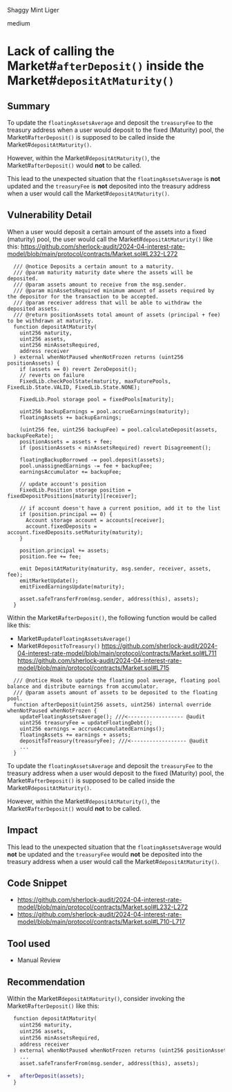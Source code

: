 Shaggy Mint Liger

medium

# Lack of calling the Market#`afterDeposit()` inside the Market#`depositAtMaturity()`

## Summary

To update the `floatingAssetsAverage` and deposit the `treasuryFee` to the treasury address when a user would deposit to the fixed (Maturity) pool, the Market#`afterDeposit()` is supposed to be called inside the Market#`depositAtMaturity()`. 

However, within the Market#`depositAtMaturity()`, the Market#`afterDeposit()` would **not** to be called. 

This lead to the unexpected situation that the `floatingAssetsAverage` is **not** updated and the `treasuryFee` is **not** deposited into the treasury address when a user would call the Market#`depositAtMaturity()`. 


## Vulnerability Detail

When a user would deposit a certain amount of the assets into a fixed (maturity) pool, the user would call the Market#`depositAtMaturity()` like this:
https://github.com/sherlock-audit/2024-04-interest-rate-model/blob/main/protocol/contracts/Market.sol#L232-L272
```solidity
  /// @notice Deposits a certain amount to a maturity.
  /// @param maturity maturity date where the assets will be deposited.
  /// @param assets amount to receive from the msg.sender.
  /// @param minAssetsRequired minimum amount of assets required by the depositor for the transaction to be accepted.
  /// @param receiver address that will be able to withdraw the deposited assets.
  /// @return positionAssets total amount of assets (principal + fee) to be withdrawn at maturity.
  function depositAtMaturity(
    uint256 maturity,
    uint256 assets,
    uint256 minAssetsRequired,
    address receiver
  ) external whenNotPaused whenNotFrozen returns (uint256 positionAssets) {
    if (assets == 0) revert ZeroDeposit();
    // reverts on failure
    FixedLib.checkPoolState(maturity, maxFuturePools, FixedLib.State.VALID, FixedLib.State.NONE);

    FixedLib.Pool storage pool = fixedPools[maturity];

    uint256 backupEarnings = pool.accrueEarnings(maturity);
    floatingAssets += backupEarnings;

    (uint256 fee, uint256 backupFee) = pool.calculateDeposit(assets, backupFeeRate);
    positionAssets = assets + fee;
    if (positionAssets < minAssetsRequired) revert Disagreement();

    floatingBackupBorrowed -= pool.deposit(assets); 
    pool.unassignedEarnings -= fee + backupFee;
    earningsAccumulator += backupFee;

    // update account's position
    FixedLib.Position storage position = fixedDepositPositions[maturity][receiver];

    // if account doesn't have a current position, add it to the list
    if (position.principal == 0) {
      Account storage account = accounts[receiver];
      account.fixedDeposits = account.fixedDeposits.setMaturity(maturity);
    }

    position.principal += assets;
    position.fee += fee;

    emit DepositAtMaturity(maturity, msg.sender, receiver, assets, fee);
    emitMarketUpdate();
    emitFixedEarningsUpdate(maturity);

    asset.safeTransferFrom(msg.sender, address(this), assets);
  }
```

Within the Market#`afterDeposit()`, the following function would be called like this:
- Market#`updateFloatingAssetsAverage()`
- Market#`depositToTreasury()`
   https://github.com/sherlock-audit/2024-04-interest-rate-model/blob/main/protocol/contracts/Market.sol#L711
   https://github.com/sherlock-audit/2024-04-interest-rate-model/blob/main/protocol/contracts/Market.sol#L715
```solidity
  /// @notice Hook to update the floating pool average, floating pool balance and distribute earnings from accumulator.
  /// @param assets amount of assets to be deposited to the floating pool.
  function afterDeposit(uint256 assets, uint256) internal override whenNotPaused whenNotFrozen {
    updateFloatingAssetsAverage(); ///<------------------ @audit
    uint256 treasuryFee = updateFloatingDebt();
    uint256 earnings = accrueAccumulatedEarnings();
    floatingAssets += earnings + assets;
    depositToTreasury(treasuryFee); ///<------------------ @audit
    ...
  }
```

To update the `floatingAssetsAverage` and deposit the `treasuryFee` to the treasury address when a user would deposit to the fixed (Maturity) pool, the Market#`afterDeposit()` is supposed to be called inside the Market#`depositAtMaturity()`. 

However, within the Market#`depositAtMaturity()`, the Market#`afterDeposit()` would **not** to be called. 


## Impact

This lead to the unexpected situation that the `floatingAssetsAverage` would **not** be updated and the `treasuryFee` would **not** be deposited into the treasury address when a user would call the Market#`depositAtMaturity()`. 


## Code Snippet
- https://github.com/sherlock-audit/2024-04-interest-rate-model/blob/main/protocol/contracts/Market.sol#L232-L272
- https://github.com/sherlock-audit/2024-04-interest-rate-model/blob/main/protocol/contracts/Market.sol#L710-L717

## Tool used
- Manual Review


## Recommendation
Within the Market#`depositAtMaturity()`, consider invoking the Market#`afterDeposit()` like this:
```diff
  function depositAtMaturity(
    uint256 maturity,
    uint256 assets,
    uint256 minAssetsRequired,
    address receiver
  ) external whenNotPaused whenNotFrozen returns (uint256 positionAssets) {
    ...
    asset.safeTransferFrom(msg.sender, address(this), assets);

+   afterDeposit(assets);
  }
```
